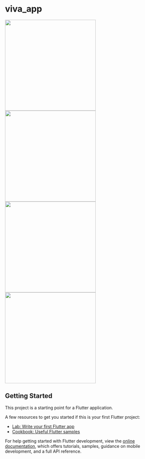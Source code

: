 # viva_app
<img src="https://github.com/bhumikavadhavana/core_viva_app/assets/131368253/c6a0d4e9-bc3d-498b-8d29-3dacc71b2512" width = "300px">
<img src="https://github.com/bhumikavadhavana/core_viva_app/assets/131368253/e2ba175d-f180-48db-9c49-ec8765bc664c" width = "300px">
<img src="https://github.com/bhumikavadhavana/core_viva_app/assets/131368253/18919d73-a341-4728-bfd3-291dd92af516" width = "300px">
<img src="https://github.com/bhumikavadhavana/core_viva_app/assets/131368253/79e606d5-adee-403e-95dd-80b3c61f978f" width = "300px">



## Getting Started

This project is a starting point for a Flutter application.

A few resources to get you started if this is your first Flutter project:

- [Lab: Write your first Flutter app](https://docs.flutter.dev/get-started/codelab)
- [Cookbook: Useful Flutter samples](https://docs.flutter.dev/cookbook)

For help getting started with Flutter development, view the
[online documentation](https://docs.flutter.dev/), which offers tutorials,
samples, guidance on mobile development, and a full API reference.

